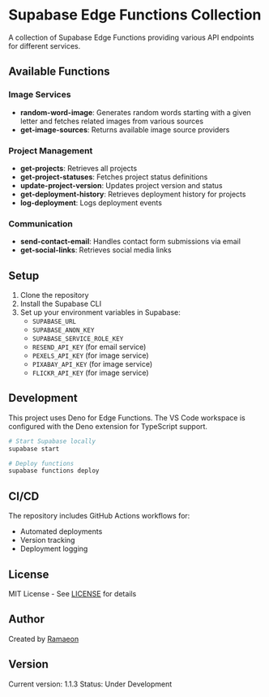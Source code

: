# Supabase Edge Functions Collection

A collection of Supabase Edge Functions providing various API endpoints for different services.

## Available Functions

### Image Services
- **random-word-image**: Generates random words starting with a given letter and fetches related images from various sources
- **get-image-sources**: Returns available image source providers

### Project Management
- **get-projects**: Retrieves all projects
- **get-project-statuses**: Fetches project status definitions
- **update-project-version**: Updates project version and status
- **get-deployment-history**: Retrieves deployment history for projects
- **log-deployment**: Logs deployment events

### Communication
- **send-contact-email**: Handles contact form submissions via email
- **get-social-links**: Retrieves social media links

## Setup

1. Clone the repository
2. Install the Supabase CLI
3. Set up your environment variables in Supabase:
   - `SUPABASE_URL`
   - `SUPABASE_ANON_KEY`
   - `SUPABASE_SERVICE_ROLE_KEY`
   - `RESEND_API_KEY` (for email service)
   - `PEXELS_API_KEY` (for image service)
   - `PIXABAY_API_KEY` (for image service)
   - `FLICKR_API_KEY` (for image service)

## Development

This project uses Deno for Edge Functions. The VS Code workspace is configured with the Deno extension for TypeScript support.

```bash
# Start Supabase locally
supabase start

# Deploy functions
supabase functions deploy
```

## CI/CD

The repository includes GitHub Actions workflows for:
- Automated deployments
- Version tracking
- Deployment logging

## License

MIT License - See [LICENSE](LICENSE) for details

## Author

Created by [Ramaeon](https://therama.dev)

## Version

Current version: 1.1.3
Status: Under Development